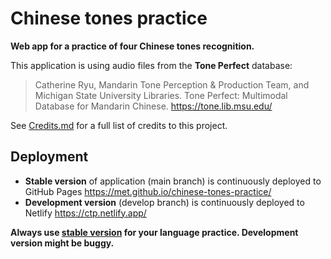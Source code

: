 # Chinese tones practice

**Web app for a practice of four Chinese tones recognition.**

This application is using audio files from the **Tone Perfect** database:

> Catherine Ryu, Mandarin Tone Perception & Production Team, and Michigan State University Libraries. Tone Perfect: Multimodal Database for Mandarin Chinese.  https://tone.lib.msu.edu/

See [Credits.md](Credits.md) for a full list of credits to this project.

## Deployment 

- **Stable version** of application (main branch) is continuously deployed to GitHub Pages https://met.github.io/chinese-tones-practice/  
- **Development version** (develop branch) is continuously deployed to Netlify https://ctp.netlify.app/

**Always use [stable version](https://met.github.io/chinese-tones-practice/) for your language practice. Development version might be buggy.**
